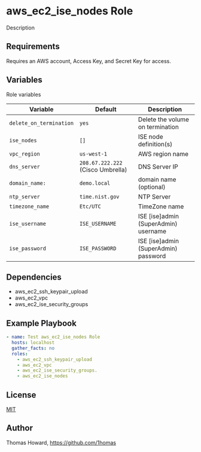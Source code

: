 # aws_ec2_ise_nodes Role

Description

## Requirements

Requires an AWS account, Access Key, and Secret Key for access.

## Variables

Role variables

| Variable                | Default     | Description |
| ----------------------- | ----------- | ----------- |
| `delete_on_termination` | `yes`       | Delete the volume on termination |
| `ise_nodes`             | `[]`        | ISE node definition(s) |
| `vpc_region`            | `us-west-1` | AWS region name |
| `dns_server`            | `208.67.222.222` (Cisco Umbrella) | DNS Server IP |
| `domain_name:`          | `demo.local`    | domain name (optional) |
| `ntp_server`            | `time.nist.gov` | NTP Server |
| `timezone_name`         | `Etc/UTC`       | TimeZone name |
| `ise_username`          | `ISE_USERNAME`  | ISE [ise]admin (SuperAdmin) username |
| `ise_password`          | `ISE_PASSWORD`  | ISE [ise]admin (SuperAdmin) password |

## Dependencies

- aws_ec2_ssh_keypair_upload
- aws_ec2_vpc
- aws_ec2_ise_security_groups

## Example Playbook

```yaml
- name: Test aws_ec2_ise_nodes Role 
  hosts: localhost
  gather_facts: no
  roles:
    - aws_ec2_ssh_keypair_upload
    - aws_ec2_vpc
    - aws_ec2_ise_security_groups.
    - aws_ec2_ise_nodes
```

## License

[MIT](https://mit-license.org/)

## Author

Thomas Howard, <https://github.com/1homas>

